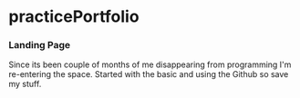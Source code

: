 # practicePortfolio
### Landing Page 
Since its been couple of months of me disappearing from programming I'm re-entering the space. Started with the basic and using the Github so save my stuff. 